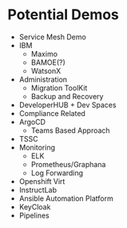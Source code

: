 # Potential Demos

- Service Mesh Demo
- IBM
    - Maximo
    - BAMOE(?)
    - WatsonX
- Administration
    - Migration ToolKit
    - Backup and Recovery
- DeveloperHUB + Dev Spaces
- Compliance Related
- ArgoCD
    - Teams Based Approach
- TSSC
- Monitoring
    - ELK
    - Prometheus/Graphana
    - Log Forwarding
- Openshift Virt
- InstructLab
- Ansible Automation Platform
- KeyCloak
- Pipelines